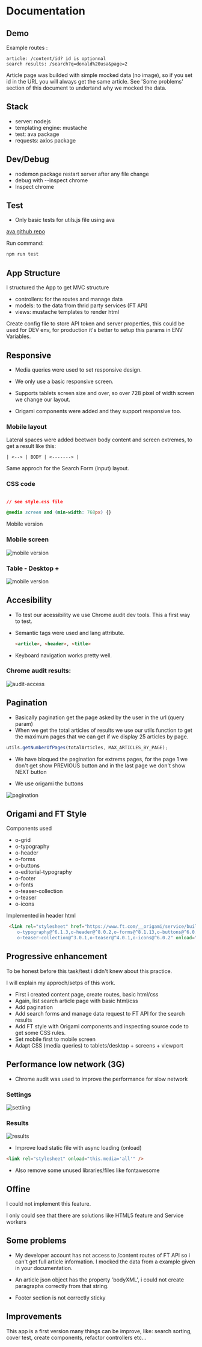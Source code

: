 # Documentation


## Demo

Example routes : 

```
article: /content/id? id is optionnal
search results: /search?q=donald%20usa&page=2
```

Article page was builded with simple mocked data (no image), so if you set id in the URL you will always get the same article. See 'Some problems' section of this document to undertand why we mocked the data.

## Stack

- server: nodejs
- templating engine: mustache
- test: ava package
- requests: axios package

## Dev/Debug

- nodemon package restart server after any file change
- debug with --inspect chrome
- Inspect chrome

## Test 

- Only basic tests for utils.js file using ava

[ava github repo](https://github.com/avajs/ava)
 
 Run command:
 ```bash
 npm run test
 ```

 ## App Structure

I structured the App to get MVC structure
- controllers: for the routes and manage data
- models: to the data from thrid party services (FT API)
- views: mustache templates to render html

Create config file to store API token and server properties, 
this could be used for DEV env, for production it's better to setup this params in ENV Variables.



## Responsive

- Media queries were used to set responsive design.

- We only use a basic responsive screen.

- Supports tablets screen size and over, so over 728 pixel of width screen we change our layout.

- Origami components were added and they support responsive too.

### Mobile layout 

Lateral spaces were added beetwen body content and screen extremes, to get a result like this: 

```| <--> | BODY | <-------> |```

Same approch for the Search Form (input) layout.


### CSS code
```css

// see style.css file

@media screen and (min-width: 768px) {}
```

Mobile version

### Mobile screen
![mobile version](./images/mobile-screen.png)

### Table - Desktop +
![mobile version](./images/desktop-screen.png)

## Accesibility

- To test our acessibility we use Chrome audit dev tools. This a first way to test.
- Semantic tags were used and lang attribute.
  ```html
  <article>, <header>, <title>
  ```

- Keyboard navigation works pretty well.

### Chrome audit results:


![audit-access](images/audit-accessibility.png)

## Pagination

- Basically pagination get the page asked by the user in the url (query param)
- When we get the total articles of results we use our utils function to get the maximum pages that we can get if we display 25 articles by page. 

```javascript
utils.getNumberOfPages(totalArticles, MAX_ARTICLES_BY_PAGE);
```

- We have bloqued the pagination for extrems pages, for the page 1 we don't get show PREVIOUS button and in the last page we don't show NEXT button

- We use origami the buttons

![pagination](./images/pagination.png)

## Origami and FT Style

Components used

- o-grid
- o-typography
- o-header
- o-forms
- o-buttons
- o-editorial-typography
- o-footer
- o-fonts
- o-teaser-collection
- o-teaser
- o-icons

Implemented in header html
```html
 <link rel="stylesheet" href="https://www.ft.com/__origami/service/build/v2/bundles/css?modules=o-grid@^5.0.2,
    o-typography@^6.1.3,o-header@^8.0.2,o-forms@^8.1.13,o-buttons@^6.0.9,o-editorial-typography@^1.0.4,o-footer@^7.0.2,o-fonts@^4.0.2,
    o-teaser-collection@^3.0.1,o-teaser@^4.0.1,o-icons@^6.0.2" onload="this.media='all'"/>
```

## Progressive enhancement

To be honest before this task/test i didn't knew about this practice. 

I will explain my approch/setps of this work.

- First i created content page, create routes, basic html/css
- Again, list search article page with basic html/css
- Add pagination
- Add search forms and manage data request to FT API for the search results
- Add FT style with Origami components and inspecting source code to get some CSS rules.
- Set mobile first to mobile screen
- Adapt CSS (media queries) to tablets/desktop + screens + viewport

## Performance low network (3G)

- Chrome audit was used to improve the performance for slow network

### Settings

![settiing](./images/audit-perf-setting.png)

### Results 

![results](./images/audit-perf.png)


- Improve load static file with async loading (onload)

```html
<link rel="stylesheet" onload="this.media='all'" />
```

- Also remove some unused libraries/files like fontawesome

## Offine

I could not implement this feature. 

I only could see that there are solutions like HTML5 feature and Service workers

## Some problems

- My developer account has not access to /content routes of FT API so i can't get full article information. I mocked the data from a example given in your documentation.

- An article json object has the property 'bodyXML', i could not create paragraphs correctly from that string.

- Footer section is not correctly sticky

## Improvements

This app is a first version many things can be improve, like: search sorting, cover test, create components, refactor controllers etc...

